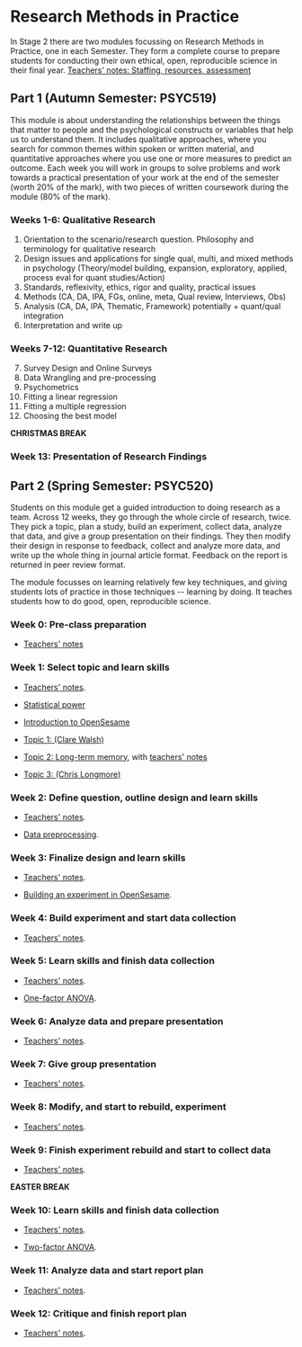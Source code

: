 # Research Methods in Practice

In Stage 2 there are two modules focussing on Research Methods in Practice, one in each Semester. They form a complete course to prepare students for conducting their own ethical, open, reproducible science in their final year.
[Teachers' notes: Staffing, resources, assessment](rmip-overview.html)

## Part 1 (Autumn Semester: PSYC519)

This module is about understanding the relationships between the things that matter to people and the psychological constructs or variables that help us to understand them. It includes qualitative approaches, where you search for common themes within spoken or written material, and quantitative approaches where you use one or more measures to predict an outcome. Each week you will work in groups to solve problems and work towards a practical presentation of your work at the end of the semester (worth 20% of the mark), with two pieces of written coursework during the module (80% of the mark).

### Weeks 1-6: Qualitative Research
 1. Orientation to the scenario/research question. Philosophy and terminology for qualitative research
 2. Design issues and applications for single qual, multi, and mixed methods in psychology (Theory/model building, expansion, exploratory, applied, process eval for quant studies/Action)
 3. Standards, reflexivity, ethics, rigor and quality,  practical issues
 4. Methods (CA, DA, IPA, FGs, online, meta, Qual review, Interviews, Obs)
 5. Analysis (CA, DA, IPA, Thematic, Framework) potentially + quant/qual integration
 6. Interpretation and write up

### Weeks 7-12: Quantitative Research
 7. Survey Design and Online Surveys
 8. Data Wrangling and pre-processing
 9. Psychometrics
 10. Fitting a linear regression
 11. Fitting a multiple regression
 12. Choosing the best model

**CHRISTMAS BREAK**

### Week 13: Presentation of Research Findings

## Part 2 (Spring Semester: PSYC520)

Students on this module get a guided introduction to doing research as a team. Across 12 weeks, they go through the whole circle of research, twice. They pick a topic, plan a study, build an experiment, collect data, analyze that data, and give a group presentation on their findings. They then modify their design in response to feedback, collect and analyze more data, and write up the whole thing in journal article format. Feedback on the report is returned in peer review format.

The module focusses on learning relatively few key techniques, and giving students lots of practice in those techniques -- learning by doing. It teaches students how to do good, open, reproducible science.

### Week 0: Pre-class preparation

- [Teachers' notes](pre_prep.html)

### Week 1: Select topic and learn skills

- [Teachers' notes](select_topic.html).

- [Statistical power](https://ajwills72.github.io/rminr/power.html) 

- [Introduction to OpenSesame](openses_intro.html)

- [Topic 1: (Clare Walsh)](topic1.md)

- [Topic 2: Long-term memory](topic2.md), with [teachers' notes](topic2teachernotes.html)

- [Topic 3: (Chris Longmore)](topic3.md)

### Week 2: Define question, outline design and learn skills

- [Teachers' notes](define_outline.html).

- [Data preprocessing](https://ajwills72.github.io/rminr/preproc.html). 

### Week 3: Finalize design and learn skills

- [Teachers' notes](design_build.html).

- [Building an experiment in OpenSesame](openses_build.html).

### Week 4: Build experiment and start data collection

- [Teachers' notes](build_collect.html).

### Week 5: Learn skills and finish data collection

- [Teachers' notes](collect_anova.html).

- [One-factor ANOVA](https://ajwills72.github.io/rminr/anova1.html). 

### Week 6: Analyze data and prepare presentation

- [Teachers' notes](analyze_prep.html).

### Week 7: Give group presentation

- [Teachers' notes](pres.html).

### Week 8: Modify, and start to rebuild, experiment

- [Teachers' notes](modify_rebuild.html).
  
### Week 9: Finish experiment rebuild and start to collect data

- [Teachers' notes](rebuild_collect.html).
  
**EASTER BREAK**

### Week 10: Learn skills and finish data collection

- [Teachers' notes](collect_anova_2.html).

- [Two-factor ANOVA](https://ajwills72.github.io/rminr/anova2.html). 

### Week 11: Analyze data and start report plan

- [Teachers' notes](analyze_plan.html).

### Week 12: Critique and finish report plan

- [Teachers' notes](critique_plan.html).


